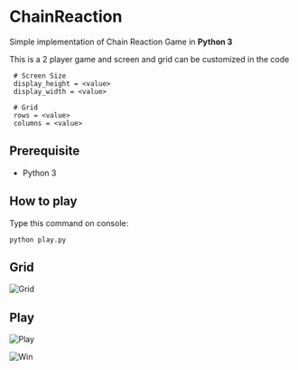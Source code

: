 # ChainReaction

Simple implementation of Chain Reaction Game in **Python 3**

This is a 2 player game and screen and grid can be customized in the code

     # Screen Size
     display_height = <value> 
     display_width = <value>
     
     # Grid
     rows = <value>
     columns = <value>

## Prerequisite

 - Python 3

## How to play

Type this command on console:

    python play.py

## Grid

![Grid](https://i.imgur.com/A7taCRy.jpg)

## Play

![Play](https://i.imgur.com/6Z93puY.jpg)

![Win](https://i.imgur.com/utfjfqr.jpg)
